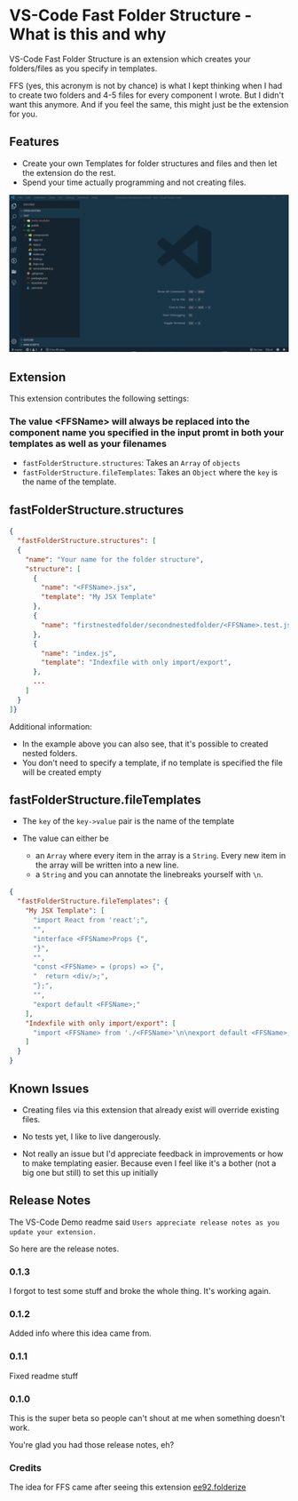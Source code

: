 # VS-Code Fast Folder Structure - What is this and why

VS-Code Fast Folder Structure is an extension which creates your folders/files as you specify in templates.

FFS (yes, this acronym is not by chance) is what I kept thinking when I had to create two folders and 4-5 files for every component I wrote. But I didn't want this anymore. And if you feel the same, this might just be the extension for you.

## Features

- Create your own Templates for folder structures and files and then let the extension do the rest.
- Spend your time actually programming and not creating files.

![demo](images/demo.gif)

## Extension

This extension contributes the following settings:

### The value \<FFSName\> will always be replaced into the component name you specified in the input promt in both your templates as well as your filenames

- `fastFolderStructure.structures`: Takes an `Array` of `objects`
- `fastFolderStructure.fileTemplates`: Takes an `Object` where the `key` is the name of the template.

## fastFolderStructure.structures

```json
{
  "fastFolderStructure.structures": [
  {
    "name": "Your name for the folder structure",
    "structure": [
      {
        "name": "<FFSName>.jsx",
        "template": "My JSX Template"
      },
      {
        "name": "firstnestedfolder/secondnestedfolder/<FFSName>.test.js",
      },
      {
        "name": "index.js",
        "template": "Indexfile with only import/export",
      },
      ...
    ]
  }
]}
```

Additional information:

- In the example above you can also see, that it's possible to created nested folders.
- You don't need to specify a template, if no template is specified the file will be created empty

## fastFolderStructure.fileTemplates

- The `key` of the `key->value` pair is the name of the template

- The value can either be
  - an `Array` where every item in the array is a `String`. Every new item in the array will be written into a new line.
  - a `String` and you can annotate the linebreaks yourself with `\n`.

```json
{
  "fastFolderStructure.fileTemplates": {
    "My JSX Template": [
      "import React from 'react';",
      "",
      "interface <FFSName>Props {",
      "}",
      "",
      "const <FFSName> = (props) => {",
      "  return <div/>;",
      "};",
      "",
      "export default <FFSName>;"
    ],
    "Indexfile with only import/export": [
      "import <FFSName> from './<FFSName>'\n\nexport default <FFSName>;"
    ]
  }
}
```

## Known Issues

- Creating files via this extension that already exist will override existing files.

- No tests yet, I like to live dangerously.
- Not really an issue but I'd appreciate feedback in improvements or how to make templating easier. Because even I feel like it's a bother (not a big one but still) to set this up initially

## Release Notes

The VS-Code Demo readme said `Users appreciate release notes as you update your extension.`

So here are the release notes.

### 0.1.3

I forgot to test some stuff and broke the whole thing. It's working again.

### 0.1.2

Added info where this idea came from.

### 0.1.1

Fixed readme stuff

### 0.1.0

This is the super beta so people can't shout at me when something doesn't work.

You're glad you had those release notes, eh?

### Credits

The idea for FFS came after seeing this extension [ee92.folderize](https://marketplace.visualstudio.com/items?itemName=ee92.folderize)
